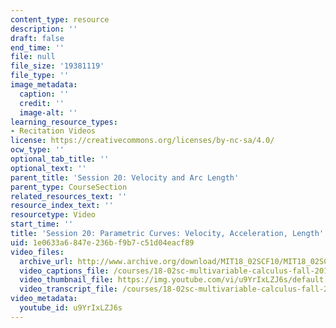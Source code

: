 ```yaml
---
content_type: resource
description: ''
draft: false
end_time: ''
file: null
file_size: '19381119'
file_type: ''
image_metadata:
  caption: ''
  credit: ''
  image-alt: ''
learning_resource_types:
- Recitation Videos
license: https://creativecommons.org/licenses/by-nc-sa/4.0/
ocw_type: ''
optional_tab_title: ''
optional_text: ''
parent_title: 'Session 20: Velocity and Arc Length'
parent_type: CourseSection
related_resources_text: ''
resource_index_text: ''
resourcetype: Video
start_time: ''
title: 'Session 20: Parametric Curves: Velocity, Acceleration, Length'
uid: 1e0633a6-847e-236b-f9b7-c51d04eacf89
video_files:
  archive_url: http://www.archive.org/download/MIT18_02SCF10/MIT18_02SCF10Rec_16_300k.mp4
  video_captions_file: /courses/18-02sc-multivariable-calculus-fall-2010/c9d6ab28b04654a982c6a7ddf3822e8f_u9YrIxLZJ6s.vtt
  video_thumbnail_file: https://img.youtube.com/vi/u9YrIxLZJ6s/default.jpg
  video_transcript_file: /courses/18-02sc-multivariable-calculus-fall-2010/2ee8913f9295ea33882703017a5d91a8_u9YrIxLZJ6s.pdf
video_metadata:
  youtube_id: u9YrIxLZJ6s
---
```

